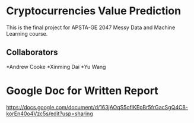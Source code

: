 # Cryptocurrencies Value Prediction
This is the final project for APSTA-GE 2047 Messy Data and Machine Learning course.
## Collaborators
*Andrew Cooke
*Xinming Dai
*Yu Wang

# Google Doc for Written Report
https://docs.google.com/document/d/163jAOqS5oflKEpBr5frGacSgQ4C8-korEn40o4Vzc5s/edit?usp=sharing
